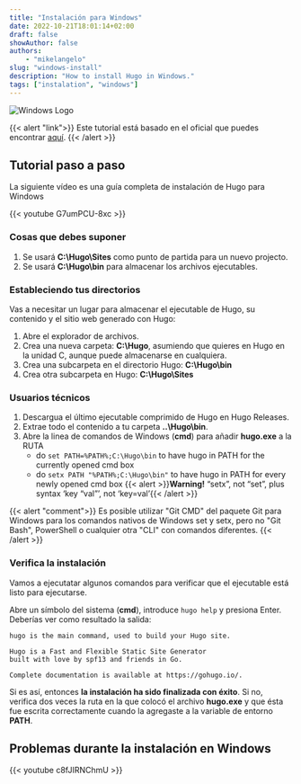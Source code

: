 ```yaml
---
title: "Instalación para Windows"
date: 2022-10-21T18:01:14+02:00
draft: false
showAuthor: false
authors: 
    - "mikelangelo"
slug: "windows-install"
description: "How to install Hugo in Windows."
tags: ["instalation", "windows"]
---
```


![Windows Logo](https://storage.googleapis.com/webdesignledger.pub.network/WDL/6f050e39-windows_10_logoblue.svg-copy_windows.jpg)

{{< alert "link">}}
Este tutorial está basado en el oficial que puedes encontrar [aquí](https://gohugo.io/getting-started/installing/).
{{< /alert >}}

## Tutorial paso a paso

La siguiente vídeo es una guía completa de instalación de Hugo para Windows

{{< youtube G7umPCU-8xc >}}

### Cosas que debes suponer

1. Se usará **C:\Hugo\Sites** como punto de partida para un nuevo projecto.
2. Se usará **C:\Hugo\bin** para almacenar los archivos ejecutables.

### Estableciendo tus directorios

Vas a necesitar un lugar para almacenar el ejecutable de Hugo, su contenido y el sitio web generado con Hugo:

1. Abre el explorador de archivos.
2. Crea una nueva carpeta: **C:\Hugo**, asumiendo que quieres en Hugo en la unidad C, aunque puede almacenarse en cualquiera.
3. Crea una subcarpeta en el directorio Hugo: **C:\Hugo\bin**
4. Crea otra subcarpeta en Hugo: **C:\Hugo\Sites**

### Usuarios técnicos

1. Descargua el último ejecutable comprimido de Hugo en Hugo Releases.
2. Extrae todo el contenido a tu carpeta **..\Hugo\bin**.
3. Abre la linea de comandos de Windows (**cmd**) para añadir **hugo.exe** a la RUTA
    * do `set PATH=%PATH%;C:\Hugo\bin` to have hugo in PATH for the currently opened cmd box
    * do `setx PATH "%PATH%;C:\Hugo\bin"` to have hugo in PATH for every newly opened cmd box 
    {{< alert >}}**Warning!** “setx”, not “set”, plus syntax ‘key “val”’, not ‘key=val’{{< /alert >}}


{{< alert "comment">}}
Es posible utilizar "Git CMD" del paquete Git para Windows para los comandos nativos de Windows set y setx, pero no "Git Bash", PowerShell o cualquier otra "CLI" con comandos diferentes.
{{< /alert >}}

### Verifica la instalación

Vamos a ejecutatar algunos comandos para verificar que el ejecutable está listo para ejecutarse.

Abre un símbolo del sistema (**cmd**), introduce `hugo help` y presiona Enter. Deberías ver como resultado la salida:

    hugo is the main command, used to build your Hugo site.

    Hugo is a Fast and Flexible Static Site Generator
    built with love by spf13 and friends in Go.

    Complete documentation is available at https://gohugo.io/.

Si es así, entonces **la instalación ha sido finalizada con éxito**. Si no, verifica dos veces la ruta en la que colocó el archivo **hugo.exe** y que ésta fue escrita correctamente cuando la agregaste a la variable de entorno **PATH**.

## Problemas durante la instalación en Windows

{{< youtube c8fJIRNChmU >}}
